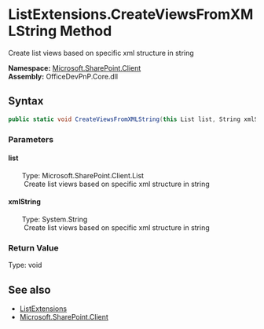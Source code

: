# ListExtensions.CreateViewsFromXMLString Method  
 Create list views based on specific xml structure in string   

**Namespace:** [Microsoft.SharePoint.Client](Microsoft.SharePoint.Client.md)  
**Assembly:** OfficeDevPnP.Core.dll  
## Syntax
```C#
public static void CreateViewsFromXMLString(this List list, String xmlString)
```
### Parameters
#### list  
&emsp;&emsp;Type: Microsoft.SharePoint.Client.List  
&emsp;&emsp; Create list views based on specific xml structure in string   

  

#### xmlString  
&emsp;&emsp;Type: System.String  
&emsp;&emsp; Create list views based on specific xml structure in string   

  

### Return Value
Type: void  

## See also
- [ListExtensions](Microsoft.SharePoint.Client.ListExtensions.md) 
- [Microsoft.SharePoint.Client](Microsoft.SharePoint.Client.md) 
